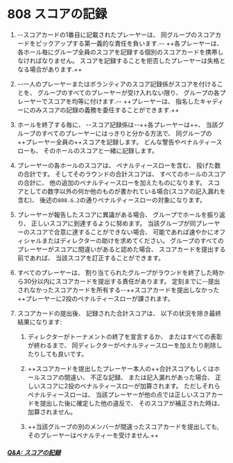 # 808 スコアの記録

1. --スコアカードの1番目に記載されたプレーヤーは、
同グループのスコアカードをピックアップする第一義的な責任を負います.--
++各プレーヤーは、
各ホール毎にグループ全員のスコアを記録する個別のスコアカードを携帯しなければなりません。
スコアを記録することを拒否したプレーヤーは失格となる場合があります.++

1. --一人のプレーヤーまたはボランティアのスコア記録係がスコアを付けることを、
グループのすべてのプレーヤーが受け入れない限り、
グループの各プレーヤーでスコアを均等に付けます.--
++プレーヤーは、
指名したキャディーにのみスコアの記録の義務を委任することができます.++

1. ホールを終了する毎に、
--スコア記録係は--++各プレーヤーは++、
当該グループのすべてのプレーヤーにはっきりと分かる方法で、
同グループの++プレーヤー全員の++スコアを記録します。
どんな警告やペナルティースローも、
そのホールのスコアと一緒に記録します。

1. プレーヤーの各ホールのスコアは、
ペナルティースローを含む、
投げた数の合計です。
そしてそのラウンドの合計スコアは、
すべてのホールのスコアの合計に、
他の追加のペナルティースローを加えたものになります。
スコアとしての数字以外の何か他のものが書かれている場合(スコアの記入漏れを含む)、
後述の`808.G.2`の通りペナルティースローの対象になります。

1. プレーヤーが報告したスコアに異議がある場合、
グループでホールを振り返り、
正しいスコアに到達するように努めます。
当該グループが同プレーヤーのスコアで合意に達することができない場合、
可能であれば速やかにオフィシャルまたはディレクターの助けを求めてください。
グループのすべてのプレーヤーがスコアに間違いがあると認めた場合、
スコアカードを提出する前であれば、
当該スコアを訂正することができます。

1. すべてのプレーヤーは、
割り当てられたグループがラウンドを終了した時から30分以内にスコアカードを提出する責任があります。
定刻までに--提出されなかったスコアカードを所有する--++スコアカードを提出しなかった++プレーヤーに2投のペナルティースローが課されます。

1. スコアカードの提出後、
記録された合計スコアは、
以下の状況を除き最終結果になります:

    1. ディレクターがトーナメントの終了を宣言するか、
    またはすべての表彰が終わるまで、
    同ディレクターがペナルティースローを加えたり削除したりしても良いです。

    1. ++スコアカードを提出したプレーヤー本人の++合計スコアもしくはホールスコアの間違い、
    不正な記録、
    または記入漏れがあった場合、
    正しいスコアに2投のペナルティースローが加算されます。
    ただしそれらペナルティースローは、
    当該プレーヤーが他の点では正しいスコアカードを提出した後に確定した他の違反で、
    そのスコアが補正された時は、
    加算されません。

    1. ++当該グループの別のメンバーが間違ったスコアカードを提出しても, そのプレーヤーはペナルティーを受けません.++

##### [Q&A: スコアの記録](qa-sco)
